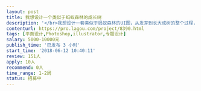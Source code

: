 ```yaml
---                
layout: post       
title: 我想设计一个类似于蚂蚁森林的成长树           
description: '</br>我想设计一套类似于蚂蚁森林的UI图，从发芽到长大成树的整个过程，不需要做成动态的，只要静态的就可以，树苗有三种状态 幼年 青年 成年</br>'     
contenturl: https://pro.lagou.com/project/8390.html      
tags: [平面设计,Photoshop,illustrator,专题设计]            
salary: 5000-10000元          
publish_time: '已发布 3 小时'         
start_time: '2018-06-12 10:40:11'           
review: 151人                   
apply: 10人                   
recommend: 0人                   
time_range: 1-2周              
status: 招募中                  
---                 
```

